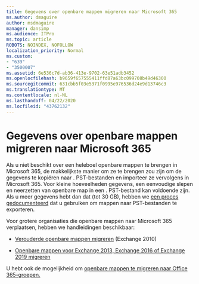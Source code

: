 ```yaml
---
title: Gegevens over openbare mappen migreren naar Microsoft 365
ms.author: dmaguire
author: msdmaguire
manager: dansimp
ms.audience: ITPro
ms.topic: article
ROBOTS: NOINDEX, NOFOLLOW
localization_priority: Normal
ms.custom:
- "639"
- "3500007"
ms.assetid: 6e536c7d-ab36-413e-9702-63e51adb3452
ms.openlocfilehash: b9659f657555411ffd87a63bc099708b49d46300
ms.sourcegitcommit: 631cbb5f03e5371f0995e976536d24e9d13746c3
ms.translationtype: MT
ms.contentlocale: nl-NL
ms.lasthandoff: 04/22/2020
ms.locfileid: "43762132"
---
```

# <a name="migrate-public-folder-data-to-microsoft-365"></a>Gegevens over openbare mappen migreren naar Microsoft 365

Als u niet beschikt over een heleboel openbare mappen te brengen in Microsoft 365, de makkelijkste manier om ze te brengen zou zijn om de gegevens te kopiëren naar . PST-bestanden en importeer ze vervolgens in Microsoft 365. Voor kleine hoeveelheden gegevens, een eenvoudige slepen en neerzetten van openbare map in een . PST-bestand kan voldoende zijn. Als u meer gegevens hebt dan dat (tot 30 GB), hebben we [een proces gedocumenteerd](https://technet.microsoft.com/library/dn874017%28v=exchg.150%29.aspx) dat u gebruiken om mappen naar PST-bestanden te exporteren.
  
Voor grotere organisaties die openbare mappen naar Microsoft 365 verplaatsen, hebben we handleidingen beschikbaar:
  
- [Verouderde openbare mappen migreren](https://docs.microsoft.com/exchange/collaboration-exo/public-folders/batch-migration-of-legacy-public-folders) (Exchange 2010)

- [Openbare mappen voor Exchange 2013, Exchange 2016 of Exchange 2019 migreren](https://docs.microsoft.com/Exchange/collaboration/public-folders/migrate-to-exchange-online)

U hebt ook de mogelijkheid om [openbare mappen te migreren naar Office 365-groepen.](https://docs.microsoft.com/Exchange/collaboration/public-folders/migrate-to-office-365-groups)
  